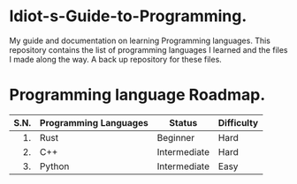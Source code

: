 # Idiot-s-Guide-to-Programming.
My guide and documentation on learning Programming languages.
This repository contains the list of programming languages I learned and the files I made along the way.
A back up repository for these files.

# Programming language Roadmap.
| S.N. | Programming Languages | Status | Difficulty |
|-----:|-----------------------|---------------|------------|
|  1.  | Rust                  |Beginner       |Hard|
|  2.  | C++                   |Intermediate   |Hard|
|  3.  | Python                |Intermediate   |Easy|  



